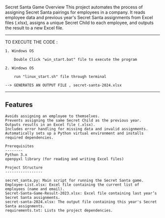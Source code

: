 Secret Santa Game
Overview
This project automates the process of assigning Secret Santa pairings for employees in a company. 
It reads employee data and previous year's Secret Santa assignments from Excel files (.xlsx), 
assigns a unique Secret Child to each employee, and outputs the result to a new Excel file.


******************************************************************

TO EXECUTE THE CODE :

    1. Windows OS

        Double Click "win_start.bat" file to execute the program

    2. Windows OS

        run "linux_start.sh" file through terminal

    --> GENERATES AN OUTPUT FILE , secret-santa-2024.xlsx
    

*******************************************************************

Features
--------

    Avoids assigning an employee to themselves.
    Prevents assigning the same Secret Child as the previous year.
    Outputs results in an Excel file (.xlsx).
    Includes error handling for missing data and invalid assignments.
    Automatically sets up a Python virtual environment and installs required dependencies.

    Prerequisites
    --------
    Python 3.x
    openpyxl library (for reading and writing Excel files)

    Project Structure
    -----------------

    secret_santa.py: Main script for running the Secret Santa game.
    Employee-List.xlsx: Excel file containing the current list of employees (name and email).
    Secret-Santa-Game-Result-2023.xlsx: Excel file containing last year’s Secret Santa assignments.
    secret-santa-2024.xlsx: The output file containing this year's Secret Santa assignments.
    requirements.txt: Lists the project dependencies.
